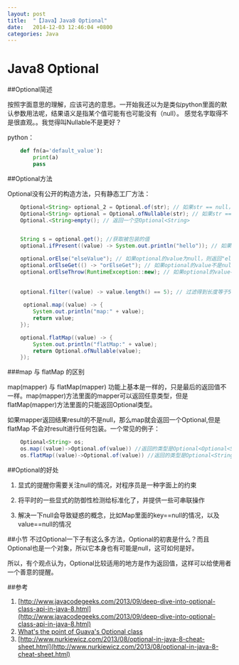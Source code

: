 ```yaml
---
layout: post
title:  "【Java】Java8 Optional"
date:   2014-12-03 12:46:04 +0800
categories: Java
---
```


# Java8 Optional

##Optional简述

按照字面意思的理解，应该可选的意思。一开始我还以为是类似python里面的默认参数用法呢，结果语义是指某个值可能有也可能没有（null）。
感觉名字取得不是很直观。。我觉得叫Nullable不是更好？

python： 

```python
    def fn(a='default_value'):
        print(a)
        pass
```

##Optional方法

Optional没有公开的构造方法，只有静态工厂方法：

```java
    Optional<String> optional_2 = Optional.of(str); // 如果str == null，抛出错误NullPointerException
    Optional<String> optional = Optional.ofNullable(str); // 如果str == null，返回一个空Optional<String>
    Optional.<String>empty(); // 返回一个空Optional<String>


    String s = optional.get(); //获取被包装的值
    optional.ifPresent((value) -> System.out.println("hello")); // 如果optional的value不是null，则执行函数表达式

    optional.orElse("elseValue"); // 如果optional的value为null，则返回"elseValue"
    optional.orElseGet(() -> "orElseGet"); // 如果optional的value不是null，则返回函数表达式的执行结果
    optional.orElseThrow(RuntimeException::new); // 如果optional的value不是null，则抛出错误
    
    
    optional.filter((value) -> value.length() == 5); // 过滤得到长度等于5的value
    
     optional.map((value) -> {
        System.out.println("map:" + value);
        return value;
    });

    optional.flatMap((value) -> {
        System.out.println("flatMap:" + value);
        return Optional.ofNullable(value);
    });
```    

###map 与 flatMap 的区别

map(mapper) 与 flatMap(mapper) 功能上基本是一样的，只是最后的返回值不一样。map(mapper)方法里面的mapper可以返回任意类型，但是flatMap(mapper)方法里面的只能返回Optional类型。

如果mapper返回结果result的不是null，那么map就会返回一个Optional<Object>,但是 flatMap 不会对result进行任何包装。一个常见的例子：

```java
    Optional<String> os;
    os.map((value)->Optional.of(value)) //返回的类型是Optional<Optional<String>>
    os.flatMap((value)->Optional.of(value)) //返回的类型是Optional<String>
```

##Optional的好处

1. 显式的提醒你需要关注null的情况，对程序员是一种字面上的约束

2. 将平时的一些显式的防御性检测给标准化了，并提供一些可串联操作

3. 解决一下null会导致疑惑的概念，比如Map里面的key==null的情况，以及value==null的情况

##小节
不过Optional一下子有这么多方法，Optional的初衷是什么？而且Optional也是一个对象，所以它本身也有可能是null，这可如何是好。

所以，有个观点认为，Optional比较适用的地方是作为返回值，这样可以给使用者一个善意的提醒。

##参考

1. [http://www.javacodegeeks.com/2013/09/deep-dive-into-optional-class-api-in-java-8.html](http://www.javacodegeeks.com/2013/09/deep-dive-into-optional-class-api-in-java-8.html)
2. [What's the point of Guava's Optional class](http://stackoverflow.com/questions/9561295/whats-the-point-of-guavas-optional-class)
3. [http://www.nurkiewicz.com/2013/08/optional-in-java-8-cheat-sheet.html](http://www.nurkiewicz.com/2013/08/optional-in-java-8-cheat-sheet.html)